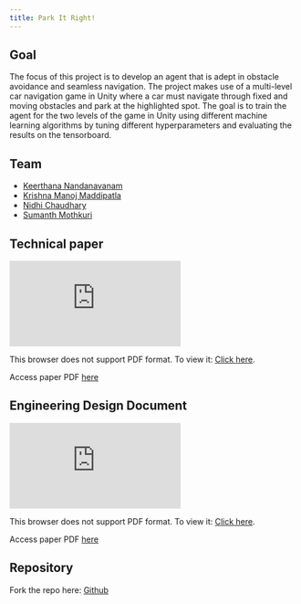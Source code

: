 ```yaml
---
title: Park It Right!
---
```


## Goal
The focus of this project is to develop an agent that is adept in obstacle avoidance and seamless navigation. The project makes use of a multi-level car navigation game in Unity where a car must navigate through fixed and moving obstacles and park at the highlighted spot. The goal is to train the agent for the two levels of the game in Unity using different machine learning algorithms by tuning different hyperparameters and evaluating the results on the tensorboard.

## Team
* [Keerthana Nandanavanam](https://www.linkedin.com/in/keerthana-nandanavanam/)
* [Krishna Manoj Maddipatla](https://www.linkedin.com/in/krishna-manoj-maddipatla/)
* [Nidhi Chaudhary](https://www.linkedin.com/in/nidhi86/)
* [Sumanth Mothkuri](https://www.linkedin.com/in/sumanth-mothkuri/)

## Technical paper

<object data="https://github.com/USC-CSCI527-Spring2021/Park-It-Right-/blob/main/TechnicalPaper.pdf" type="application/pdf" width="750px" height="500px">
    <embed src="https://github.com/USC-CSCI527-Spring2021/Park-It-Right-/blob/main/TechnicalPaper.pdf">
        <p>This browser does not support PDF format. To view it: <a href="https://github.com/USC-CSCI527-Spring2021/Park-It-Right-/blob/main/TechnicalPaper.pdf">Click here</a>.</p>
    </embed>
</object>

Access paper PDF [here](https://github.com/USC-CSCI527-Spring2021/Park-It-Right-/blob/main/TechnicalPaper.pdf)

## Engineering Design Document

<object data="https://github.com/USC-CSCI527-Spring2021/Park-It-Right-/blob/main/EDD_Midterm.pdf" type="application/pdf" width="750px" height="500px">
    <embed src="https://github.com/USC-CSCI527-Spring2021/Park-It-Right-/blob/main/EDD_Midterm.pdf">
        <p>This browser does not support PDF format. To view it: <a href="https://github.com/USC-CSCI527-Spring2021/Park-It-Right-/blob/main/EDD_Midterm.pdf">Click here</a>.</p>
    </embed>
</object>

Access paper PDF [here](https://github.com/USC-CSCI527-Spring2021/Park-It-Right-/blob/main/EDD_Midterm.pdf)


## Repository

Fork the repo here: [Github](https://github.com/USC-CSCI527-Spring2021/Park-It-Right-)
